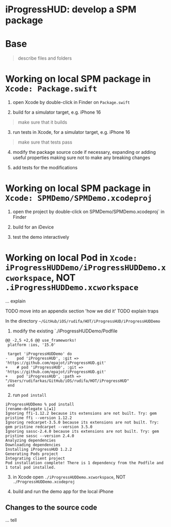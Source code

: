 # iProgressHUD: develop a SPM package


# Base

> describe files and folders

# Working on local SPM package in `Xcode: Package.swift`

1. open Xcode by double-click in Finder on `Package.swift`

2. build for a simulator target, e.g. iPhone 16

> make sure that it builds

3. run tests in Xcode, for a simulator target, e.g. iPhone 16

> make sure that tests pass

4. modify the package source code if necessary, expanding or adding useful properties
   making sure not to make any breaking changes

5. add tests for the modifications


# Working on local SPM package in `Xcode: SPMDemo/SPMDemo.xcodeproj`

1. open the project by double-click on SPMDemo/SPMDemo.xcodeproj` in Finder

2. build for an iDevice

3. test the demo interactively



# Working on local Pod in `Xcode: iProgressHUDDemo/iProgressHUDDemo.xcworkspace`, NOT `.iProgressHUDDemo.xcworkspace`

... explain

TODO move into an appendix section 'how we did it'
TODO explain traps

In the directory `~/GitHub/iOS/rudifa/HOT/iProgressHUD/iProgressHUDDemo`

1. modify the existing `./iProgressHUDDemo/Podfile

```
@@ -2,5 +2,6 @@ use_frameworks!
 platform :ios, '15.0'

 target 'iProgressHUDDemo' do
-    pod 'iProgressHUD', :git => 'https://github.com/epajot/iProgressHUD.git'
+    # pod 'iProgressHUD', :git => 'https://github.com/epajot/iProgressHUD.git'
+    pod 'iProgressHUD', :path => "/Users/rudifarkas/GitHub/iOS/rudifa/HOT/iProgressHUD"
 end
```

2. run `pod install`

```
iProgressHUDDemo % pod install                                                                                                                          [rename-delegate L|✚1]
Ignoring ffi-1.12.2 because its extensions are not built. Try: gem pristine ffi --version 1.12.2
Ignoring redcarpet-3.5.0 because its extensions are not built. Try: gem pristine redcarpet --version 3.5.0
Ignoring sassc-2.4.0 because its extensions are not built. Try: gem pristine sassc --version 2.4.0
Analyzing dependencies
Downloading dependencies
Installing iProgressHUD 1.2.2
Generating Pods project
Integrating client project
Pod installation complete! There is 1 dependency from the Podfile and 1 total pod installed.
```

3. in Xcode open `./iProgressHUDDemo.xcworkspace`, NOT `./ProgressHUDDemo.xcodeproj`

4. build and run the demo app for the local iPhone

## Changes to the source code

... tell
